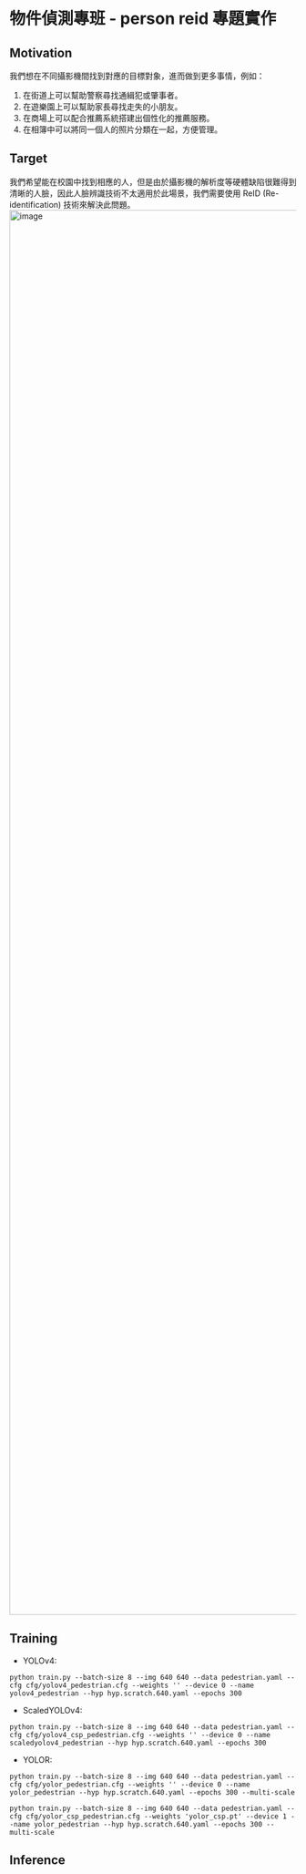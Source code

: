 # 物件偵測專班 - person reid 專題實作

## Motivation
我們想在不同攝影機間找到對應的目標對象，進而做到更多事情，例如：
1. 在街道上可以幫助警察尋找通緝犯或肇事者。
2. 在遊樂園上可以幫助家長尋找走失的小朋友。
3. 在商場上可以配合推薦系統搭建出個性化的推薦服務。
4. 在相簿中可以將同一個人的照片分類在一起，方便管理。

## Target
我們希望能在校園中找到相應的人，但是由於攝影機的解析度等硬體缺陷很難得到清晰的人臉，因此人臉辨識技術不太適用於此場景，我們需要使用 ReID (Re-identification) 技術來解決此問題。
<img width="2466" alt="image" src="https://user-images.githubusercontent.com/41776044/163923524-c4507ade-7ba7-40a3-a78c-f6826ffb4fc7.png">


## Training

- YOLOv4:

```
python train.py --batch-size 8 --img 640 640 --data pedestrian.yaml --cfg cfg/yolov4_pedestrian.cfg --weights '' --device 0 --name yolov4_pedestrian --hyp hyp.scratch.640.yaml --epochs 300
```

- ScaledYOLOv4:

```
python train.py --batch-size 8 --img 640 640 --data pedestrian.yaml --cfg cfg/yolov4_csp_pedestrian.cfg --weights '' --device 0 --name scaledyolov4_pedestrian --hyp hyp.scratch.640.yaml --epochs 300
```

- YOLOR:

```
python train.py --batch-size 8 --img 640 640 --data pedestrian.yaml --cfg cfg/yolor_pedestrian.cfg --weights '' --device 0 --name yolor_pedestrian --hyp hyp.scratch.640.yaml --epochs 300 --multi-scale
```

```
python train.py --batch-size 8 --img 640 640 --data pedestrian.yaml --cfg cfg/yolor_csp_pedestrian.cfg --weights 'yolor_csp.pt' --device 1 --name yolor_pedestrian --hyp hyp.scratch.640.yaml --epochs 300 --multi-scale
```

## Inference


